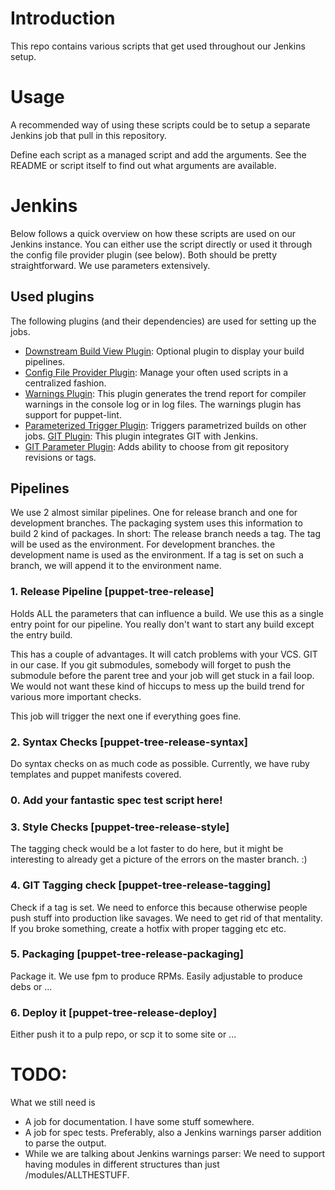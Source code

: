 # Introduction

This repo contains various scripts that get used throughout our Jenkins setup.

# Usage

A recommended way of using these scripts could be to setup a separate Jenkins
job that pull in this repository.

Define each script as a managed script and add the arguments. See the README or
script itself to find out what arguments are available.

# Jenkins

Below follows a quick overview on how these scripts are used on our Jenkins
instance. You can either use the script directly or used it through the config
file provider plugin (see below). Both should be pretty straightforward.
We use parameters extensively.

## Used plugins

The following plugins (and their dependencies) are used for setting up the jobs.

* [Downstream Build View Plugin](https://wiki.jenkins-ci.org/display/JENKINS/Downstream+buildview+plugin):
  Optional plugin to display your build pipelines.
* [Config File Provider Plugin](https://wiki.jenkins-ci.org/display/JENKINS/Config+File+Provider+Plugin):
  Manage your often used scripts in a centralized fashion.
* [Warnings Plugin](https://wiki.jenkins-ci.org/display/JENKINS/Warnings+Plugin):
  This plugin generates the trend report for compiler warnings in the console
  log or in log files. The warnings plugin has support for puppet-lint.
* [Parameterized Trigger Plugin](https://wiki.jenkins-ci.org/display/JENKINS/Parameterized+Trigger+Plugins):
  Triggers parametrized builds on other jobs.
  [GIT Plugin](https://wiki.jenkins-ci.org/display/JENKINS/Git+Plugin):
  This plugin integrates GIT with Jenkins.
* [GIT Parameter Plugin](https://github.com/lukanus/git-parameter):
  Adds ability to choose from git repository revisions or tags.

## Pipelines

We use 2 almost similar pipelines. One for release branch and one for development
branches. The packaging system uses this information to build 2 kind of packages.
In short: The release branch needs a tag. The tag will be used as the environment.
For development branches. the development name is used as the environment. If a tag
is set on such a branch, we will append it to the environment name.

### 1. Release Pipeline [puppet-tree-release]

Holds ALL the parameters that can influence a build. We use this as a single entry point
for our pipeline. You really don't want to start any build except the entry build.

This has a couple of advantages. It will catch problems with your VCS. GIT in our case.
If you git submodules, somebody will forget to push the submodule before the parent tree
and your job will get stuck in a fail loop. We would not want these kind of hiccups to
mess up the build trend for various more important checks.

This job will trigger the next one if everything goes fine.

### 2. Syntax Checks [puppet-tree-release-syntax]

Do syntax checks on as much code as possible. Currently, we have ruby templates and
puppet manifests covered.

### 0. Add your fantastic spec test script here!

### 3. Style Checks [puppet-tree-release-style]

The tagging check would be a lot faster to do here, but it might be interesting to already
get a picture of the errors on the master branch. :)

### 4. GIT Tagging check [puppet-tree-release-tagging]

Check if a tag is set. We need to enforce this because otherwise people push stuff into
production like savages. We need to get rid of that mentality. If you broke something,
create a hotfix with proper tagging etc etc.

### 5. Packaging [puppet-tree-release-packaging]
Package it. We use fpm to produce RPMs. Easily adjustable to produce debs or ...

### 6. Deploy it [puppet-tree-release-deploy]
Either push it to a pulp repo, or scp it to some site or ...


# TODO:

What we still need is

* A job for documentation. I have some stuff somewhere.
* A job for spec tests. Preferably, also a Jenkins warnings parser addition to parse the output.
* While we are talking about Jenkins warnings parser: We need to support having modules in different
  structures than just /modules/ALLTHESTUFF.

